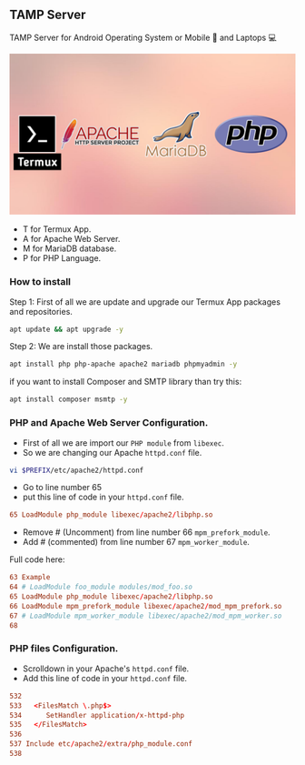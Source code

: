 ## TAMP Server

TAMP Server for Android Operating System or Mobile 📱 and Laptops  💻 

![TAMP](./TAMP.png)

* T for Termux App.
* A for Apache Web Server.
* M for MariaDB database.
* P for PHP Language.

### How to install
Step 1: First of all we are update and upgrade our Termux App packages and repositories.
```bash
apt update && apt upgrade -y
```
Step 2: We are install those packages.
```bash
apt install php php-apache apache2 mariadb phpmyadmin -y
```
if you want to install Composer and SMTP library than try this:
```bash
apt install composer msmtp -y
```

### PHP and Apache Web Server Configuration.
* First of all we are import our `PHP module` from `libexec`.
* So we are changing our Apache `httpd.conf` file.
```bash
vi $PREFIX/etc/apache2/httpd.conf
```
* Go to line number 65
* put this line of code in your `httpd.conf` file.

```conf
65 LoadModule php_module libexec/apache2/libphp.so
```
* Remove # (Uncomment) from line number 66 `mpm_prefork_module`.
* Add # (commented) from line number 67 `mpm_worker_module`.

Full code here:

```conf
63 Example
64 # LoadModule foo_module modules/mod_foo.so
65 LoadModule php_module libexec/apache2/libphp.so
66 LoadModule mpm_prefork_module libexec/apache2/mod_mpm_prefork.so
67 # LoadModule mpm_worker_module libexec/apache2/mod_mpm_worker.so
68
```

### PHP files Configuration.
* Scrolldown in your Apache's `httpd.conf` file.
* Add this line of code in your `httpd.conf` file.

```conf
532
533   <FilesMatch \.php$>
534      SetHandler application/x-httpd-php
535   </FilesMatch>
536
537 Include etc/apache2/extra/php_module.conf
538
```
 
